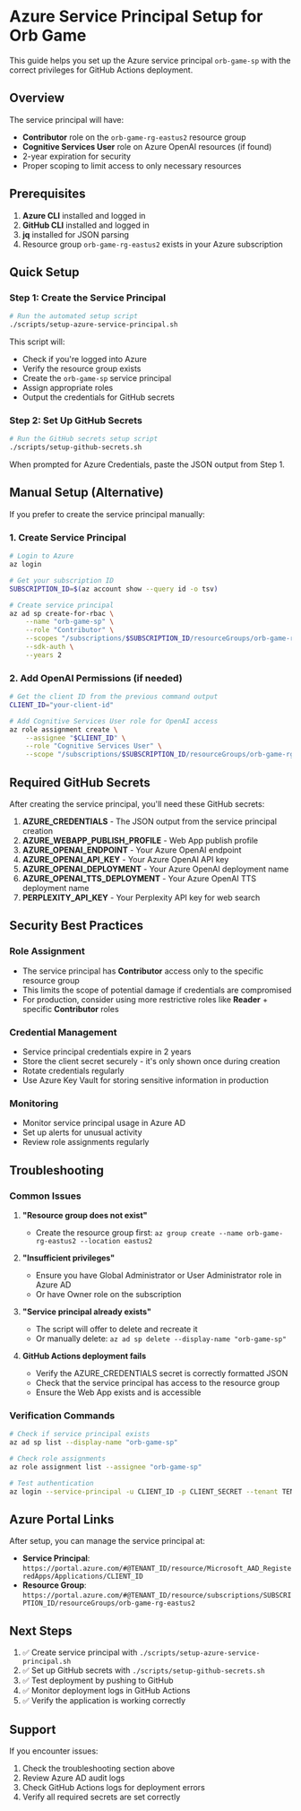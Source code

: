 # Azure Service Principal Setup for Orb Game

This guide helps you set up the Azure service principal `orb-game-sp` with the correct privileges for GitHub Actions deployment.

## Overview

The service principal will have:
- **Contributor** role on the `orb-game-rg-eastus2` resource group
- **Cognitive Services User** role on Azure OpenAI resources (if found)
- 2-year expiration for security
- Proper scoping to limit access to only necessary resources

## Prerequisites

1. **Azure CLI** installed and logged in
2. **GitHub CLI** installed and logged in
3. **jq** installed for JSON parsing
4. Resource group `orb-game-rg-eastus2` exists in your Azure subscription

## Quick Setup

### Step 1: Create the Service Principal

```bash
# Run the automated setup script
./scripts/setup-azure-service-principal.sh
```

This script will:
- Check if you're logged into Azure
- Verify the resource group exists
- Create the `orb-game-sp` service principal
- Assign appropriate roles
- Output the credentials for GitHub secrets

### Step 2: Set Up GitHub Secrets

```bash
# Run the GitHub secrets setup script
./scripts/setup-github-secrets.sh
```

When prompted for Azure Credentials, paste the JSON output from Step 1.

## Manual Setup (Alternative)

If you prefer to create the service principal manually:

### 1. Create Service Principal

```bash
# Login to Azure
az login

# Get your subscription ID
SUBSCRIPTION_ID=$(az account show --query id -o tsv)

# Create service principal
az ad sp create-for-rbac \
    --name "orb-game-sp" \
    --role "Contributor" \
    --scopes "/subscriptions/$SUBSCRIPTION_ID/resourceGroups/orb-game-rg-eastus2" \
    --sdk-auth \
    --years 2
```

### 2. Add OpenAI Permissions (if needed)

```bash
# Get the client ID from the previous command output
CLIENT_ID="your-client-id"

# Add Cognitive Services User role for OpenAI access
az role assignment create \
    --assignee "$CLIENT_ID" \
    --role "Cognitive Services User" \
    --scope "/subscriptions/$SUBSCRIPTION_ID/resourceGroups/orb-game-rg-eastus2/providers/Microsoft.CognitiveServices/accounts/YOUR_OPENAI_RESOURCE_NAME"
```

## Required GitHub Secrets

After creating the service principal, you'll need these GitHub secrets:

1. **AZURE_CREDENTIALS** - The JSON output from the service principal creation
2. **AZURE_WEBAPP_PUBLISH_PROFILE** - Web App publish profile
3. **AZURE_OPENAI_ENDPOINT** - Your Azure OpenAI endpoint
4. **AZURE_OPENAI_API_KEY** - Your Azure OpenAI API key
5. **AZURE_OPENAI_DEPLOYMENT** - Your Azure OpenAI deployment name
6. **AZURE_OPENAI_TTS_DEPLOYMENT** - Your Azure OpenAI TTS deployment name
7. **PERPLEXITY_API_KEY** - Your Perplexity API key for web search

## Security Best Practices

### Role Assignment
- The service principal has **Contributor** access only to the specific resource group
- This limits the scope of potential damage if credentials are compromised
- For production, consider using more restrictive roles like **Reader** + specific **Contributor** roles

### Credential Management
- Service principal credentials expire in 2 years
- Store the client secret securely - it's only shown once during creation
- Rotate credentials regularly
- Use Azure Key Vault for storing sensitive information in production

### Monitoring
- Monitor service principal usage in Azure AD
- Set up alerts for unusual activity
- Review role assignments regularly

## Troubleshooting

### Common Issues

1. **"Resource group does not exist"**
   - Create the resource group first: `az group create --name orb-game-rg-eastus2 --location eastus2`

2. **"Insufficient privileges"**
   - Ensure you have Global Administrator or User Administrator role in Azure AD
   - Or have Owner role on the subscription

3. **"Service principal already exists"**
   - The script will offer to delete and recreate it
   - Or manually delete: `az ad sp delete --display-name "orb-game-sp"`

4. **GitHub Actions deployment fails**
   - Verify the AZURE_CREDENTIALS secret is correctly formatted JSON
   - Check that the service principal has access to the resource group
   - Ensure the Web App exists and is accessible

### Verification Commands

```bash
# Check if service principal exists
az ad sp list --display-name "orb-game-sp"

# Check role assignments
az role assignment list --assignee "orb-game-sp"

# Test authentication
az login --service-principal -u CLIENT_ID -p CLIENT_SECRET --tenant TENANT_ID
```

## Azure Portal Links

After setup, you can manage the service principal at:
- **Service Principal**: `https://portal.azure.com/#@TENANT_ID/resource/Microsoft_AAD_RegisteredApps/Applications/CLIENT_ID`
- **Resource Group**: `https://portal.azure.com/#@TENANT_ID/resource/subscriptions/SUBSCRIPTION_ID/resourceGroups/orb-game-rg-eastus2`

## Next Steps

1. ✅ Create service principal with `./scripts/setup-azure-service-principal.sh`
2. ✅ Set up GitHub secrets with `./scripts/setup-github-secrets.sh`
3. ✅ Test deployment by pushing to GitHub
4. ✅ Monitor deployment logs in GitHub Actions
5. ✅ Verify the application is working correctly

## Support

If you encounter issues:
1. Check the troubleshooting section above
2. Review Azure AD audit logs
3. Check GitHub Actions logs for deployment errors
4. Verify all required secrets are set correctly 